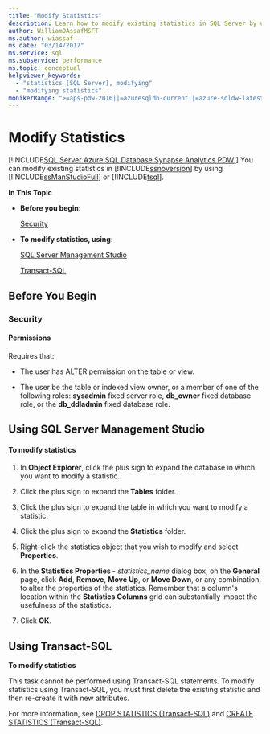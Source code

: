 ```yaml
---
title: "Modify Statistics"
description: Learn how to modify existing statistics in SQL Server by using SQL Server Management Studio or Transact-SQL.
author: WilliamDAssafMSFT
ms.author: wiassaf
ms.date: "03/14/2017"
ms.service: sql
ms.subservice: performance
ms.topic: conceptual
helpviewer_keywords:
  - "statistics [SQL Server], modifying"
  - "modifying statistics"
monikerRange: ">=aps-pdw-2016||=azuresqldb-current||=azure-sqldw-latest||>=sql-server-2016||>=sql-server-linux-2017||=azuresqldb-mi-current"
---
```

# Modify Statistics
[!INCLUDE[SQL Server Azure SQL Database Synapse Analytics PDW ](../../includes/applies-to-version/sql-asdb-asdbmi-asa-pdw.md)]
  You can modify existing statistics in [!INCLUDE[ssnoversion](../../includes/ssnoversion-md.md)] by using [!INCLUDE[ssManStudioFull](../../includes/ssmanstudiofull-md.md)] or [!INCLUDE[tsql](../../includes/tsql-md.md)].  
  
 **In This Topic**  
  
-   **Before you begin:**  
  
     [Security](#Security)  
  
-   **To modify statistics, using:**  
  
     [SQL Server Management Studio](#SSMSProcedure)  
  
     [Transact-SQL](#TsqlProcedure)  
  
##  <a name="BeforeYouBegin"></a> Before You Begin  
  
###  <a name="Security"></a> Security  
  
####  <a name="Permissions"></a> Permissions  
 Requires that:  
  
-   The user has ALTER permission on the table or view.  
  
-   The user be the table or indexed view owner, or a member of one of the following roles: **sysadmin** fixed server role, **db_owner** fixed database role, or the **db_ddladmin** fixed database role.  
  
##  <a name="SSMSProcedure"></a> Using SQL Server Management Studio  
  
#### To modify statistics  
  
1.  In **Object Explorer**, click the plus sign to expand the database in which you want to modify a statistic.  
  
2.  Click the plus sign to expand the **Tables** folder.  
  
3.  Click the plus sign to expand the table in which you want to modify a statistic.  
  
4.  Click the plus sign to expand the **Statistics** folder.  
  
5.  Right-click the statistics object that you wish to modify and select **Properties**.  
  
6.  In the **Statistics Properties -** *statistics_name* dialog box, on the **General** page, click **Add**, **Remove**, **Move Up**, or **Move Down**, or any combination, to alter the properties of the statistics. Remember that a column's location within the **Statistics Columns** grid can substantially impact the usefulness of the statistics.  
  
7.  Click **OK**.  

##  <a name="TsqlProcedure"></a> Using Transact-SQL  
 **To modify statistics**  
  
 This task cannot be performed using Transact-SQL statements. To modify statistics using Transact-SQL, you must first delete the existing statistic and then re-create it with new attributes.  
  
 For more information, see [DROP STATISTICS &#40;Transact-SQL&#41;](../../t-sql/statements/drop-statistics-transact-sql.md) and [CREATE STATISTICS &#40;Transact-SQL&#41;](../../t-sql/statements/create-statistics-transact-sql.md).  
  
  
